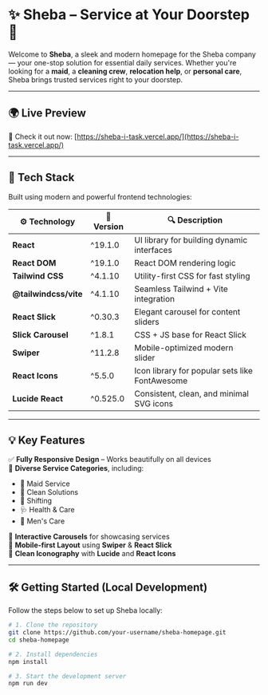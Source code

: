 # ✨ Sheba – Service at Your Doorstep 🏡

Welcome to **Sheba**, a sleek and modern homepage for the Sheba company — your one-stop solution for essential daily services. Whether you're looking for a **maid**, a **cleaning crew**, **relocation help**, or **personal care**, Sheba brings trusted services right to your doorstep.

---

## 🌍 Live Preview

🚀 Check it out now: [https://sheba-i-task.vercel.app/](https://sheba-i-task.vercel.app/)

---

## 🧰 Tech Stack

Built using modern and powerful frontend technologies:

| ⚙️ Technology         | 🔢 Version     | 🔍 Description                                      |
|-----------------------|----------------|----------------------------------------------------|
| **React**             | ^19.1.0        | UI library for building dynamic interfaces         |
| **React DOM**         | ^19.1.0        | React DOM rendering logic                          |
| **Tailwind CSS**      | ^4.1.10        | Utility-first CSS for fast styling                 |
| **@tailwindcss/vite** | ^4.1.10        | Seamless Tailwind + Vite integration               |
| **React Slick**       | ^0.30.3        | Elegant carousel for content sliders               |
| **Slick Carousel**    | ^1.8.1         | CSS + JS base for React Slick                      |
| **Swiper**            | ^11.2.8        | Mobile-optimized modern slider                     |
| **React Icons**       | ^5.5.0         | Icon library for popular sets like FontAwesome     |
| **Lucide React**      | ^0.525.0       | Consistent, clean, and minimal SVG icons           |

---

## 💡 Key Features

✅ **Fully Responsive Design** – Works beautifully on all devices  
🧽 **Diverse Service Categories**, including:
- 🧹 Maid Service
- 🧼 Clean Solutions
- 🚚 Shifting
- 🩺 Health & Care
- 🧔 Men's Care

🎠 **Interactive Carousels** for showcasing services  
📱 **Mobile-first Layout** using **Swiper** & **React Slick**  
🎨 **Clean Iconography** with **Lucide** and **React Icons**

---

## 🛠️ Getting Started (Local Development)

Follow the steps below to set up Sheba locally:

```bash
# 1. Clone the repository
git clone https://github.com/your-username/sheba-homepage.git
cd sheba-homepage

# 2. Install dependencies
npm install

# 3. Start the development server
npm run dev

